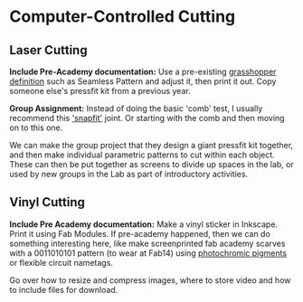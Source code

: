 # Computer-Controlled Cutting

## Laser Cutting

**Include Pre-Academy documentation:** Use a pre-existing [grasshopper definition](http://www.co-de-it.com/wordpress/code/grasshopper-code) such as Seamless Pattern and adjust it, then print it out. Copy someone else's pressfit kit from a previous year. 

**Group Assignment:** Instead of doing the basic 'comb' test, I usually recommend this ['snapfit'](https://tltl.stanford.edu/project/universal-snap-fit) joint. Or starting with the comb and then moving on to this one.

We can make the group project that they design a giant pressfit kit together, and then make individual parametric patterns to cut within each object. These can then be put together as screens to divide up spaces in the lab, or used by new groups in the Lab as part of introductory activities. 

## Vinyl Cutting

**Include Pre Academy documentation:** Make a vinyl sticker in Inkscape. Print it using Fab Modules. 
If pre-academy happened, then we can do something interesting here, like make screenprinted fab academy scarves with a 0011010101 pattern (to wear at Fab14) using [photochromic pigments](https://solarcolordust.com/t/solar-color-dust) or flexible circuit nametags.

Go over how to resize and compress images, where to store video and how to include files for download.